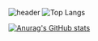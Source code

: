 ![header](https://capsule-render.vercel.app/api?type=wave&color=auto&height=300&section=header&text=yunhwan%20render&fontSize=90)
![Top Langs](https://github-readme-stats.vercel.app/api/top-langs/?username=yunhwane&hide_progress=true)

[![Anurag's GitHub stats](https://github-readme-stats.vercel.app/api?username=yunhwane)](https://github.com/anuraghazra/github-readme-stats)
<!--
**yunhwane/yunhwane** is a ✨ _special_ ✨ repository because its `README.md` (this file) appears on your GitHub profile.

Here are some ideas to get you started:

- 🔭 I’m currently working on ...
- 🌱 I’m currently learning ...
- 👯 I’m looking to collaborate on ...
- 🤔 I’m looking for help with ...
- 💬 Ask me about ...
- 📫 How to reach me: ...
- 😄 Pronouns: ...
- ⚡ Fun fact: ...
-->
